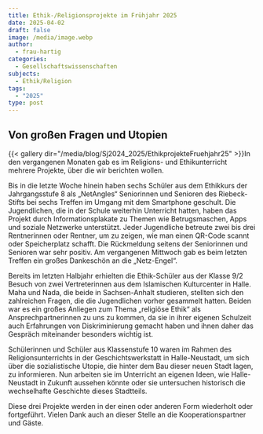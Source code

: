 ```yaml
---
title: Ethik-/Religionsprojekte im Frühjahr 2025
date: 2025-04-02
draft: false
image: /media/image.webp
author:
  - frau-hartig
categories:
  - Gesellschaftswissenschaften
subjects:
  - Ethik/Religion
tags:
  - "2025"
type: post
---
```

## Von großen Fragen und Utopien



{{< gallery dir="/media/blog/Sj2024_2025/EthikprojekteFruehjahr25" >}}In den vergangenen Monaten gab es im Religions- und Ethikunterricht mehrere Projekte, über die wir berichten wollen. 

Bis in die letzte Woche hinein haben sechs Schüler aus dem Ethikkurs der Jahrgangsstufe 8 als „NetAngles“ Seniorinnen und Senioren des Riebeck-Stifts bei sechs Treffen im Umgang mit dem Smartphone geschult. Die Jugendlichen, die in der Schule weiterhin Unterricht hatten, haben das Projekt durch Informationsplakate zu Themen wie Betrugsmaschen, Apps und soziale Netzwerke unterstützt. Jeder Jugendliche betreute zwei bis drei Rentnerinnen oder Rentner, um zu zeigen, wie man einen QR-Code scannt oder Speicherplatz schafft. Die Rückmeldung seitens der Seniorinnen und Senioren war sehr positiv. Am vergangenen Mittwoch gab es beim letzten Treffen ein großes Dankeschön an die „Netz-Engel“. 

Bereits im letzten Halbjahr erhielten die Ethik-Schüler aus der Klasse 9/2 Besuch von zwei Vertreterinnen aus dem Islamischen Kulturcenter in Halle. Maha und Nada, die beide in Sachsen-Anhalt studieren, stellten sich den zahlreichen Fragen, die die Jugendlichen vorher gesammelt hatten. Beiden war es ein großes Anliegen zum Thema „religiöse Ethik“ als Ansprechpartnerinnen zu uns zu kommen, da sie in ihrer eigenen Schulzeit auch Erfahrungen von Diskriminierung gemacht haben und ihnen daher das Gespräch miteinander besonders wichtig ist. 

Schülerinnen und Schüler aus Klassenstufe 10 waren im Rahmen des Religionsunterrichts in der Geschichtswerkstatt in Halle-Neustadt, um sich über die sozialistische Utopie, die hinter dem Bau dieser neuen Stadt lagen, zu informieren. Nun arbeiten sie im Unterricht an eigenen Ideen, wie Halle-Neustadt in Zukunft aussehen könnte oder sie untersuchen historisch die wechselhafte Geschichte dieses Stadtteils. 

Diese drei Projekte werden in der einen oder anderen Form wiederholt oder fortgeführt. Vielen Dank auch an dieser Stelle an die Kooperationspartner und Gäste. 

 








